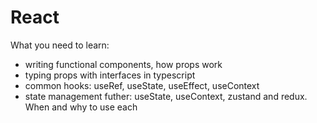# React

What you need to learn:
- writing functional components, how props work
- typing props with interfaces in typescript
- common hooks: useRef, useState, useEffect, useContext
- state management futher: useState, useContext, zustand and redux. When and why to use each
